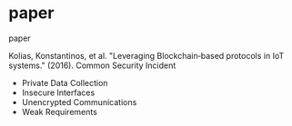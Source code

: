 # paper
paper

Kolias, Konstantinos, et al. "Leveraging Blockchain‐based protocols in IoT systems." (2016).
Common Security Incident
- Private Data Collection
- Insecure Interfaces
- Unencrypted Communications
- Weak Requirements




